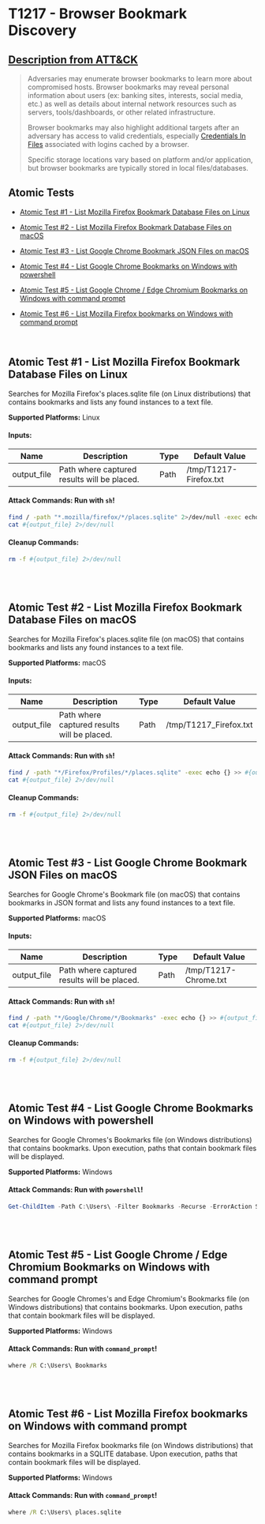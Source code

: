 # T1217 - Browser Bookmark Discovery
## [Description from ATT&CK](https://attack.mitre.org/wiki/Technique/T1217)
<blockquote>Adversaries may enumerate browser bookmarks to learn more about compromised hosts. Browser bookmarks may reveal personal information about users (ex: banking sites, interests, social media, etc.) as well as details about internal network resources such as servers, tools/dashboards, or other related infrastructure.

Browser bookmarks may also highlight additional targets after an adversary has access to valid credentials, especially [Credentials In Files](https://attack.mitre.org/techniques/T1552/001) associated with logins cached by a browser.

Specific storage locations vary based on platform and/or application, but browser bookmarks are typically stored in local files/databases.</blockquote>

## Atomic Tests

- [Atomic Test #1 - List Mozilla Firefox Bookmark Database Files on Linux](#atomic-test-1---list-mozilla-firefox-bookmark-database-files-on-linux)

- [Atomic Test #2 - List Mozilla Firefox Bookmark Database Files on macOS](#atomic-test-2---list-mozilla-firefox-bookmark-database-files-on-macos)

- [Atomic Test #3 - List Google Chrome Bookmark JSON Files on macOS](#atomic-test-3---list-google-chrome-bookmark-json-files-on-macos)

- [Atomic Test #4 - List Google Chrome Bookmarks on Windows with powershell](#atomic-test-4---list-google-chrome-bookmarks-on-windows-with-powershell)

- [Atomic Test #5 - List Google Chrome / Edge Chromium Bookmarks on Windows with command prompt](#atomic-test-5---list-google-chrome--edge-chromium-bookmarks-on-windows-with-command-prompt)

- [Atomic Test #6 - List Mozilla Firefox bookmarks on Windows with command prompt](#atomic-test-6---list-mozilla-firefox-bookmarks-on-windows-with-command-prompt)


<br/>

## Atomic Test #1 - List Mozilla Firefox Bookmark Database Files on Linux
Searches for Mozilla Firefox's places.sqlite file (on Linux distributions) that contains bookmarks and lists any found instances to a text file.

**Supported Platforms:** Linux




#### Inputs:
| Name | Description | Type | Default Value | 
|------|-------------|------|---------------|
| output_file | Path where captured results will be placed. | Path | /tmp/T1217-Firefox.txt|


#### Attack Commands: Run with `sh`! 


```sh
find / -path "*.mozilla/firefox/*/places.sqlite" 2>/dev/null -exec echo {} >> #{output_file} \;
cat #{output_file} 2>/dev/null
```

#### Cleanup Commands:
```sh
rm -f #{output_file} 2>/dev/null
```





<br/>
<br/>

## Atomic Test #2 - List Mozilla Firefox Bookmark Database Files on macOS
Searches for Mozilla Firefox's places.sqlite file (on macOS) that contains bookmarks and lists any found instances to a text file.

**Supported Platforms:** macOS




#### Inputs:
| Name | Description | Type | Default Value | 
|------|-------------|------|---------------|
| output_file | Path where captured results will be placed. | Path | /tmp/T1217_Firefox.txt|


#### Attack Commands: Run with `sh`! 


```sh
find / -path "*/Firefox/Profiles/*/places.sqlite" -exec echo {} >> #{output_file} \;
cat #{output_file} 2>/dev/null
```

#### Cleanup Commands:
```sh
rm -f #{output_file} 2>/dev/null
```





<br/>
<br/>

## Atomic Test #3 - List Google Chrome Bookmark JSON Files on macOS
Searches for Google Chrome's Bookmark file (on macOS) that contains bookmarks in JSON format and lists any found instances to a text file.

**Supported Platforms:** macOS




#### Inputs:
| Name | Description | Type | Default Value | 
|------|-------------|------|---------------|
| output_file | Path where captured results will be placed. | Path | /tmp/T1217-Chrome.txt|


#### Attack Commands: Run with `sh`! 


```sh
find / -path "*/Google/Chrome/*/Bookmarks" -exec echo {} >> #{output_file} \;
cat #{output_file} 2>/dev/null
```

#### Cleanup Commands:
```sh
rm -f #{output_file} 2>/dev/null
```





<br/>
<br/>

## Atomic Test #4 - List Google Chrome Bookmarks on Windows with powershell
Searches for Google Chromes's Bookmarks file (on Windows distributions) that contains bookmarks.
Upon execution, paths that contain bookmark files will be displayed.

**Supported Platforms:** Windows





#### Attack Commands: Run with `powershell`! 


```powershell
Get-ChildItem -Path C:\Users\ -Filter Bookmarks -Recurse -ErrorAction SilentlyContinue -Force
```






<br/>
<br/>

## Atomic Test #5 - List Google Chrome / Edge Chromium Bookmarks on Windows with command prompt
Searches for Google Chromes's and Edge Chromium's Bookmarks file (on Windows distributions) that contains bookmarks.
Upon execution, paths that contain bookmark files will be displayed.

**Supported Platforms:** Windows





#### Attack Commands: Run with `command_prompt`! 


```cmd
where /R C:\Users\ Bookmarks
```






<br/>
<br/>

## Atomic Test #6 - List Mozilla Firefox bookmarks on Windows with command prompt
Searches for Mozilla Firefox bookmarks file (on Windows distributions) that contains bookmarks in a SQLITE database.
Upon execution, paths that contain bookmark files will be displayed.

**Supported Platforms:** Windows





#### Attack Commands: Run with `command_prompt`! 


```cmd
where /R C:\Users\ places.sqlite
```






<br/>
